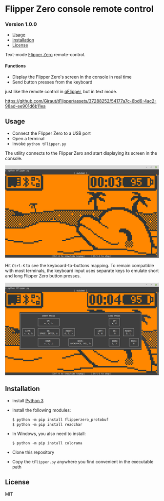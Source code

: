 # Flipper Zero console remote control
### Version 1.0.0

* [Usage](#Usage)
* [Installation](#Installation)
* [License](#License)

Text-mode [Flipper Zero](https://flipperzero.one/) remote-control.

#### Functions

- Display the Flipper Zero's screen in the console in real time
- Send button presses from the keyboard

just like the remote control in [qFlipper](https://docs.flipper.net/qflipper), but in text mode.

https://github.com/Giraut/tFlipper/assets/37288252/54177a7c-6bd6-4ac2-98ad-ee901d6b11ea



## Usage

- Connect the Flipper Zero to a USB port
- Open a terminal
- Invoke `python tFlipper.py`

The utility connects to the Flipper Zero and start displaying its screen in the console.

![Flipper Zero display in the console](screenshots/flipper_display_in_the_console.png)

Hit `Ctrl-K` to see the keyboard-to-buttons mapping. To remain compatible with most terminals, the keyboard input uses separate keys to emulate short and long Flipper Zero button presses.

![Flipper Zero display in the console](screenshots/keyboard_mapping_help.png)



## Installation

- Install [Python 3](https://www.python.org/)
- Install the following modules:

    ```
    $ python -m pip install flipperzero_protobuf
    $ python -m pip install readchar
    ```

- In Windows, you also need to install:

    ```
    $ python -m pip install colorama
    ```

- Clone this repository
- Copy the `tFlipper.py` anywhere you find convenient in the executable path



## License

MIT
